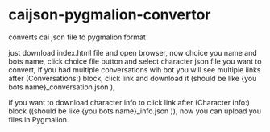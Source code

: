 # caijson-pygmalion-convertor
converts cai json file to pygmalion format

just download index.html file and open browser,
now choice you name and bots name,
click choice file button and select character json file you want to convert,
if you had multiple conversations wih bot you will see multiple links after (Conversations:) block,
click link and download it (should be like {you bots name}_conversation.json ),

if you want to download character info to click link after (Character info:) block ((should be like {you bots name}_info.json )),
now you can upload you files in Pygmalion.

